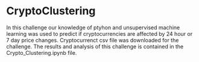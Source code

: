 # CryptoClustering
In this challenge our knowledge of ptyhon and unsupervised machine learning was used to predict if cryptocurrencies are affected by 24 hour or 7 day price changes. Cryptocurrenct csv file was downloaded for the challenge.
The results and analysis of this challenge is contained in the Crypto_Clustering.ipynb file.
